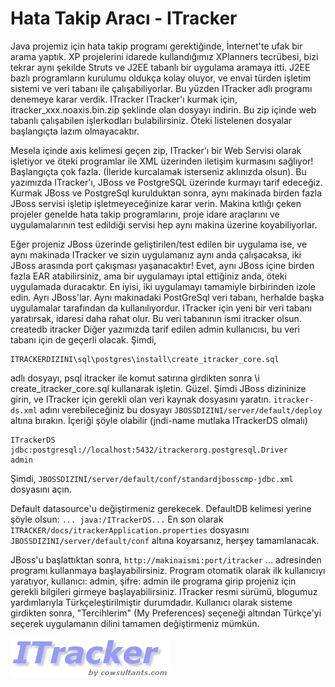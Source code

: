 # Hata Takip Aracı - ITracker

Java projemiz için hata takip programı gerektiğinde, İnternet'te ufak
bir arama yaptık. XP projelerini idarede kullandığımız XPlanners
tecrübesi, bizi tekrar aynı şekilde Struts ve J2EE tabanlı bir
uygulama aramaya itti. J2EE bazlı programların kurulumu oldukça kolay
oluyor, ve envai türden işletim sistemi ve veri tabanı ile
çalışabiliyorlar.  Bu yüzden ITracker adlı programı denemeye karar
verdik.  ITracker ITracker'ı kurmak için, itracker_xxx.noaxis.bin.zip
şeklinde olan dosyayı indirin. Bu zip içinde web tabanlı çalışabilen
işlerkodları bulabilirsiniz. Öteki listelenen dosyalar başlangıçta
lazım olmayacaktır.

Mesela içinde axis kelimesi geçen zip, ITracker'ı bir Web Servisi
olarak işletiyor ve öteki programlar ile XML üzerinden iletişim
kurmasını sağlıyor! Başlangıçta çok fazla. (İleride kurcalamak
isterseniz aklınızda olsun).  Bu yazımızda ITracker'ı, JBoss ve
PostgreSQL üzerinde kurmayı tarif edeceğiz.  Kurmak JBoss ve
PostgreSql kurulduktan sonra, aynı makinada birden fazla JBoss servisi
işletip işletmeyeceğinize karar verin. Makina kıtlığı çeken projeler
genelde hata takip programlarını, proje idare araçlarını ve
uygulamalarının test edildiği servisi hep aynı makina üzerine
koyabiliyorlar.

Eğer projeniz JBoss üzerinde geliştirilen/test edilen bir uygulama
ise, ve aynı makinada ITracker ve sizin uygulamanız aynı anda
çalışacaksa, iki JBoss arasında port çakışması yaşanacaktır!  Evet,
aynı JBoss içine birden fazla EAR atabilirsiniz, ama bir uygulamayı
iptal ettiğiniz anda, öteki uygulamada duracaktır. En iyisi, iki
uygulamayı tamamiyle birbirinden izole edin. Ayrı JBoss'lar.  Aynı
makinadaki PostGreSql veri tabanı, herhalde başka uygulamalar
tarafından da kullanılıyordur. ITracker için yeni bir veri tabanı
yaratırsak, idaresi daha rahat olur. Bu veri tabanının ismi itracker
olsun.  createdb itracker Diğer yazımızda tarif edilen admin
kullanıcısı, bu veri tabanı için de geçerli olacak.  Şimdi,

```
ITRACKERDIZINI\sql\postgres\install\create_itracker_core.sql
```

adlı dosyayı, psql itracker ile komut satırına girdikten sonra \i
create_itracker_core.sql kullanarak işletin.  Güzel. Şimdi JBoss
dizininize girin, ve ITracker için gerekli olan veri kaynak dosyasını
yaratın. `itracker-ds.xml` adını verebileceğiniz bu dosyayı
`JBOSSDIZINI/server/default/deploy` altına bırakın. İçeriği şöyle
olabilir (jndi-name mutlaka ITrackerDS olmalı)

```
ITrackerDS jdbc:postgresql://localhost:5432/itrackerorg.postgresql.Driver
admin
```

Şimdi, `JBOSSDIZINI/server/default/conf/standardjbosscmp-jdbc.xml`
dosyasını açın.

Default datasource'u değiştirmeniz gerekecek. DefaultDB kelimesi
yerine şöyle olsun: `... java:/ITrackerDS...`  En son olarak
`ITRACKER/docs/itrackerApplication.properties` dosyasını
`JBOSSDIZINI/server/default/conf` altına koyarsanız, herşey
tamamlanacak.

JBoss'u başlattıktan sonra, `http://makinaismi:port/itracker`
... adresinden programı kullanmaya başlayabilirsiniz. Program otomatik
olarak ilk kullanıcıyı yaratıyor, kullanıcı: admin, şifre: admin ile
programa girip projeniz için gerekli bilgileri girmeye
başlayabilirsiniz.  ITracker resmi sürümü, blogumuz yardımlarıyla
Türkçeleştirilmiştir durumdadır. Kullanıcı olarak sisteme girdikten
sonra, "Tercihlerim" (My Preferences) seçeneği altından Türkçe'yi
seçerek uygulamanın dilini tamamen değiştirmeniz mümkün.

![](itracker.gif)


